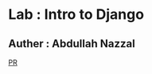 # Lab    : Intro to Django

## Auther : Abdullah Nazzal

[PR](https://github.com/abdullahnazzal/django-snacks/pull/1)
